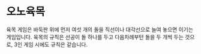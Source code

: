 # 오노육목

육목 게임은 바둑판 위에 먼저 여섯 개의 돌을 직선이나 대각선으로 늘여 놓으면 이기는 게임입니다. 육목의 규칙은 선공이 돌 하나를 두고 다음차례부턴 돌을 두 개씩 두는 것으로, 3인 게임 시에도 규칙은 같습니다.
